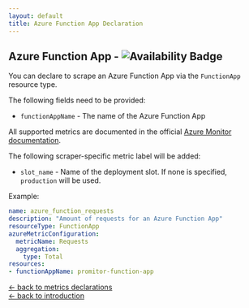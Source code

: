 ```yaml
---
layout: default
title: Azure Function App Declaration
---
```


## Azure Function App - ![Availability Badge](https://img.shields.io/badge/Available%20Starting-v1.2-green.svg)

You can declare to scrape an Azure Function App via the `FunctionApp` resource
type.

The following fields need to be provided:

- `functionAppName` - The name of the Azure Function App

All supported metrics are documented in the official [Azure Monitor documentation](https://docs.microsoft.com/en-us/azure/azure-monitor/platform/metrics-supported#microsoftwebsites-functions).

The following scraper-specific metric label will be added:

- `slot_name` - Name of the deployment slot. If none is specified, `production` will be used.

Example:

```yaml
name: azure_function_requests
description: "Amount of requests for an Azure Function App"
resourceType: FunctionApp
azureMetricConfiguration:
  metricName: Requests
  aggregation:
    type: Total
resources:
- functionAppName: promitor-function-app
```

<!-- markdownlint-disable MD033 -->
[&larr; back to metrics declarations](/configuration/v1.x/metrics)<br />
[&larr; back to introduction](/)
<!-- markdownlint-enable -->
